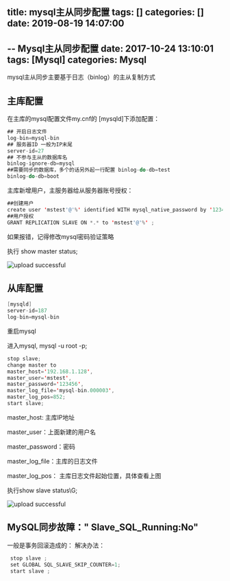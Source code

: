 title: mysql主从同步配置
tags: []
categories: []
date: 2019-08-19 14:07:00
---
-- Mysql主从同步配置
date: 2017-10-24 13:10:01
tags: [Mysql]
categories: Mysql
---

mysql主从同步主要基于日志（binlog）的主从复制方式


## 主库配置
在主库的mysql配置文件my.cnf的 [mysqld]下添加配置：

```java
## 开启日志文件
log-bin=mysql-bin
## 服务器ID 一般为IP末尾
server-id=27
## 不参与主从的数据库名
binlog-ignore-db=mysql
##需要同步的数据库，多个的话另外起一行配置 binlog-do-db=test
binlog-do-db=boot

```

主库新增用户，主服务器给从服务器账号授权：
```java
##创建用户
create user 'mstest'@'%' identified WITH mysql_native_password by '123456'; 
##用户授权
GRANT REPLICATION SLAVE ON *.* to 'mstest'@'%' ; 
```
如果报错，记得修改mysql密码验证策略
<!-- more -->
执行 show master status;

![upload successful](/uploads/mysql-master.png)


## 从库配置

```java
[mysqld]
server-id=187
log-bin=mysql-bin

```

重启mysql

进入mysql, mysql -u root -p;

```java
stop slave;
change master to 
master_host='192.168.1.128',
master_user='mstest',
master_password='123456',
master_log_file='mysql-bin.000003',
master_log_pos=852;
start slave;

```
master_host: 主库IP地址

master_user：上面新建的用户名

master_password：密码

master_log_file：主库的日志文件

master_log_pos： 主库日志文件起始位置，具体查看上图

执行show slave status\G;



![upload successful](/uploads/mysql-slave.png)

## MySQL同步故障：" Slave_SQL_Running:No"


一般是事务回滚造成的：
解决办法：
```java
 stop slave ;
 set GLOBAL SQL_SLAVE_SKIP_COUNTER=1;
 start slave ;
 ```
